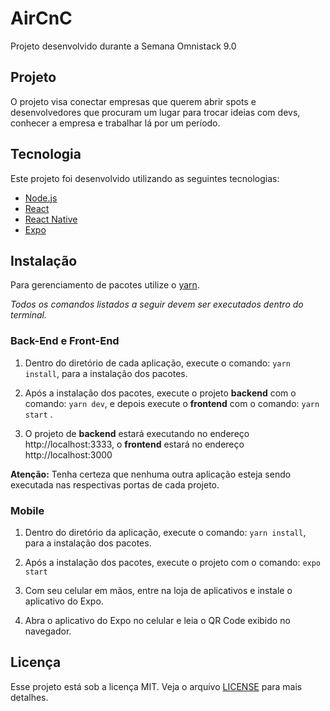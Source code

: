 # AirCnC
Projeto desenvolvido durante a Semana Omnistack 9.0

## Projeto
O projeto visa conectar empresas que querem abrir spots e desenvolvedores que procuram um lugar para trocar ideias com devs, conhecer a empresa e trabalhar lá por um período.

## Tecnologia
Este projeto foi desenvolvido utilizando as seguintes tecnologias:

* [Node.js](https://nodejs.org/en/)
* [React](https://reactjs.org/)
* [React Native](https://facebook.github.io/react-native/)
* [Expo](https://expo.io/)

## Instalação
Para gerenciamento de pacotes utilize o [yarn](https://yarnpkg.com/).

_Todos os comandos listados a seguir devem ser executados dentro do terminal._

### Back-End e Front-End
1. Dentro do diretório de cada aplicação, execute o comando: ``` yarn install ```, para a instalação dos pacotes.
  
2. Após a instalação dos pacotes, execute o projeto **backend** com o comando: ``` yarn dev ```, e depois execute o **frontend** com o comando: ```yarn start``` .
  
3. O projeto de **backend** estará executando no endereço http://localhost:3333, o **frontend** estará no endereço http://localhost:3000

**Atenção:** Tenha certeza que nenhuma outra aplicação esteja sendo executada nas respectivas portas de cada projeto.

### Mobile
1. Dentro do diretório da aplicação, execute o comando: ``` yarn install ```, para a instalação dos pacotes.

2. Após a instalação dos pacotes, execute o projeto com o comando: ``` expo start ```

3. Com seu celular em mãos, entre na loja de aplicativos e instale o aplicativo do Expo.

4. Abra o aplicativo do Expo no celular e leia o QR Code exibido no navegador.

## Licença
Esse projeto está sob a licença MIT. Veja o arquivo [LICENSE](https://github.com/AleixoGJunior/AirCnC/blob/master/LICENSE) para mais detalhes.
